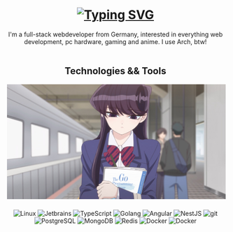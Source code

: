 <body>
    <center>
        <h1 align="center">
            <a href="https://git.io/typing-svg">
                <img src="https://readme-typing-svg.herokuapp.com?font=Orbitron&color=FF7801&center=true&vCenter=true&repeat=false&width=435&lines=Hiya%2C+forbiddencoding+here+%F0%9F%91%8B" alt="Typing SVG" />
            </a>
        </h1>
        <div align="center">
            <div align="center">I'm a full-stack webdeveloper from Germany, interested in everything web development, pc hardware, gaming and anime. I use Arch, btw!</div>
        </div>
        <br>
        <div align="center">
            <h2 align="center">Technologies && Tools</h2>
        </div>
        <div align="center">
            <div align="center">
                <img src="./Komi_holding_Go_Programming_Language.jpg" align="right" width="500" style="margin-bottom: 24px"/>
            </div>
            <br>
            <br>
            <br>
            <p align="center">
                <img alt="Linux" src="https://img.shields.io/badge/-Linux-informational?style=for-the-badge&logo=linux&logoColor=white&color=FCC624" />
                <img alt="Jetbrains" src="https://img.shields.io/badge/-Jetbrains-informational?style=for-the-badge&logo=jetbrains&logoColor=white&color=000000" />
                <img alt="TypeScript" src="https://img.shields.io/badge/-TypeScript-informational?style=for-the-badge&logo=typescript&logoColor=white&color=3178C6" />
                <img alt="Golang" src="https://img.shields.io/badge/-Golang-informational?style=for-the-badge&logo=go&logoColor=white&color=00ADD8" />
                <img alt="Angular" src="https://img.shields.io/badge/-Angular-informational?style=for-the-badge&logo=angular&logoColor=white&color=DD0031" />
                <img alt="NestJS" src="https://img.shields.io/badge/-NestJS-informational?style=for-the-badge&logo=nestjs&logoColor=white&color=E0234E" />
                <img alt="git" src="https://img.shields.io/badge/-Git-F05032?style=for-the-badge&logo=git&logoColor=white&color=F05032" />
                <img alt="PostgreSQL" src="https://img.shields.io/badge/-PostgreSQL-informational?style=for-the-badge&logo=postgresql&logoColor=white&color=4169E1" />
                <img alt="MongoDB" src="https://img.shields.io/badge/-MongoDB-informational?style=for-the-badge&logo=mongodb&logoColor=white&color=47A248" />
                <img alt="Redis" src="https://img.shields.io/badge/-Redis-informational?style=for-the-badge&logo=redis&logoColor=white&color=DC382D" />
                <img alt="Docker" src="https://img.shields.io/badge/-Docker-informational?style=for-the-badge&logo=docker&logoColor=white&color=2496ED" />
                <img alt="Docker" src="https://img.shields.io/badge/-Yarn-informational?style=for-the-badge&logo=yarn&logoColor=white&color=2C8EBB" />
            </p>
        </div>
    </center>
</body>
